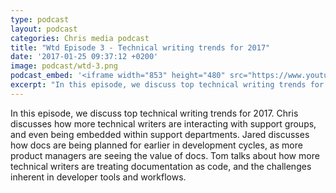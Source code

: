 ```yaml
---
type: podcast
layout: podcast
categories: Chris media podcast
title: "Wtd Episode 3 - Technical writing trends for 2017"
date: '2017-01-25 09:37:12 +0200'
image: podcast/wtd-3.png
podcast_embed: '<iframe width="853" height="480" src="https://www.youtube.com/embed/aiZTc6dffng" frameborder="0" allowfullscreen></iframe>'
excerpt: "In this episode, we discuss top technical writing trends for 2017. Chris discusses how more technical writers are interacting with support groups, and even being embedded within support departments. Jared discusses how docs are being planned for earlier in development cycles, as more product managers are seeing the value of docs. Tom talks about how more technical writers are treating documentation as code, and the challenges inherent in developer tools and workflows."
---
```


In this episode, we discuss top technical writing trends for 2017. Chris discusses how more technical writers are interacting with support groups, and even being embedded within support departments. Jared discusses how docs are being planned for earlier in development cycles, as more product managers are seeing the value of docs. Tom talks about how more technical writers are treating documentation as code, and the challenges inherent in developer tools and workflows.
